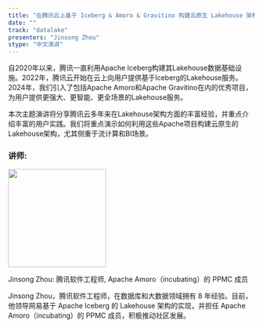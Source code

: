 ```yaml
---
title: "在腾讯云上基于 Iceberg & Amoro & Gravitino 构建云原生 Lakehouse 架构"
date: ""
track: "datalake"
presenters: "Jinsong Zhou"
stype: "中文演讲"
---
```


自2020年以来，腾讯一直利用Apache Iceberg构建其Lakehouse数据基础设施。2022年，腾讯云开始在云上向用户提供基于Iceberg的Lakehouse服务。2024年，我们引入了包括Apache Amoro和Apache Gravitino在内的优秀项目，为用户提供更强大、更智能、更全场景的Lakehouse服务。

本次主题演讲将分享腾讯云多年来在Lakehouse架构方面的丰富经验，并重点介绍丰富的用户实践。我们将重点演示如何利用这些Apache项目构建云原生的Lakehouse架构，尤其侧重于流计算和BI场景。

### 讲师:

<img src="https://sessionize.com/image/427b-400o400o1-XCDWSeV9FXWG42HjVudX9.jpg" width="200" />

Jinsong Zhou: 腾讯软件工程师, Apache Amoro（incubating）的 PPMC 成员

Jinsong Zhou，腾讯软件工程师，在数据库和大数据领域拥有 8 年经验。目前，他领导网易基于 Apache Iceberg 的 Lakehouse 架构的实现，并担任 Apache Amoro（incubating）的 PPMC 成员，积极推动社区发展。
